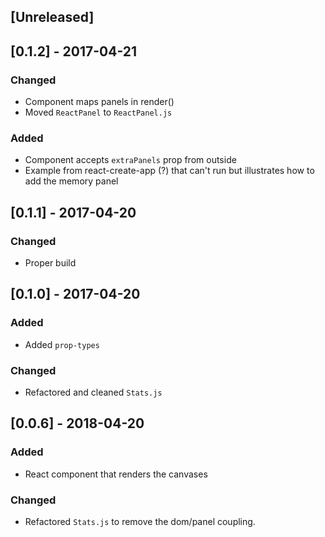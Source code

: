 ## [Unreleased]

## [0.1.2] - 2017-04-21
### Changed
- Component maps panels in render()
- Moved `ReactPanel` to `ReactPanel.js`

### Added
- Component accepts `extraPanels` prop from outside
- Example from react-create-app (?) that can't run but illustrates how to add the memory panel


## [0.1.1] - 2017-04-20
### Changed
- Proper build

## [0.1.0] - 2017-04-20
### Added
- Added `prop-types`

### Changed
- Refactored and cleaned `Stats.js` 

## [0.0.6] - 2018-04-20
### Added
- React component that renders the canvases 

### Changed
- Refactored `Stats.js` to remove the dom/panel coupling. 
